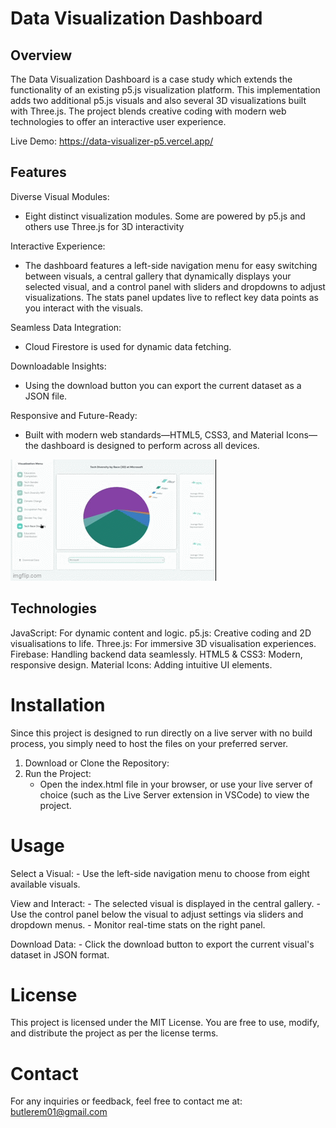 # Data Visualization Dashboard

## Overview

The Data Visualization Dashboard is a case study which extends the functionality of an existing p5.js visualization platform. This implementation adds two additional p5.js visuals and also several 3D visualizations built with Three.js. The project blends creative coding with modern web technologies to offer an interactive user experience.

Live Demo: https://data-visualizer-p5.vercel.app/

## Features

Diverse Visual Modules:

- Eight distinct visualization modules. Some are powered by p5.js and others use Three.js for 3D interactivity

Interactive Experience:

- The dashboard features a left-side navigation menu for easy switching between visuals, a central gallery that dynamically displays your selected visual, and a control panel with sliders and dropdowns to adjust visualizations. The stats panel updates live to reflect key data points as you interact with the visuals.

Seamless Data Integration:

- Cloud Firestore is used for dynamic data fetching.

Downloadable Insights:

- Using the download button you can export the current dataset as a JSON file.

Responsive and Future-Ready:

- Built with modern web standards—HTML5, CSS3, and Material Icons—the dashboard is designed to perform across all devices.

![Demo](./demo.gif)

## Technologies

JavaScript: For dynamic content and logic.
p5.js: Creative coding and 2D visualisations to life.
Three.js: For immersive 3D visualisation experiences.
Firebase: Handling backend data seamlessly.
HTML5 & CSS3: Modern, responsive design.
Material Icons: Adding intuitive UI elements.

# Installation

Since this project is designed to run directly on a live server with no build process, you simply need to host the files on your preferred server.

1. Download or Clone the Repository:
2. Run the Project:
   - Open the index.html file in your browser, or use your live server of choice (such as the Live Server extension in VSCode) to view the project.

# Usage

Select a Visual: - Use the left-side navigation menu to choose from eight available visuals.

View and Interact: - The selected visual is displayed in the central gallery. - Use the control panel below the visual to adjust settings via sliders and dropdown menus. - Monitor real-time stats on the right panel.

Download Data: - Click the download button to export the current visual's dataset in JSON format.

# License

This project is licensed under the MIT License. You are free to use, modify, and distribute the project as per the license terms.

# Contact

For any inquiries or feedback, feel free to contact me at: butlerem01@gmail.com
